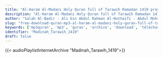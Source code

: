 ```yaml
---
title: "Al-Haram Al-Madani Holy Quran full of Tarawih Ramadan 1419 prayer"
description: "Al-Haram Al-Madani Holy Quran full of Tarawih Ramadan 1419 prayer"
author: "Salah Al-Badir - Ali bin Abdul Rahman Al-Huthaifi - Abdul Mohsen bin Muhammad Al-Qasim - Abdullah Awad Al-Juhani"
slug: "free-download-quran-mp3-al-haram-al-madani-holy-quran-full-of-tarawih-ramadan-1419-prayer"
keywords: ['mp3quran', 'mp3', 'quran', 'archive', 'download', 'télécharger', 'coran', 'islam', 'al-Shuraym', 'al-Muaiqly', 'as-Sudays', 'al-Juhany', 'taraweeh', 'al', 'Taleb', 'Makkah', 'Madinah', 'al-Qasim', 'al-Budair', 'Aal', 'ash-Shaykh', 'Tarawih', 'ماهر', 'المعيقلي', 'سعود', 'الشريم', 'عبد', 'الرحمن', 'السديس', 'عبدالله', 'عواد', 'الجهني', 'صالح', 'آل', 'طالب', 'مصحف', 'الحرم', 'المكي', 'كاملا', 'من', 'صلاة', 'تراويح', 'رمضان', '1419', 'قرآن', 'مصحف', 'مرتل', 'مجود', 'القرآن', 'الكريم', 'المصحف', 'المرتل', 'المجود', 'إسلام', 'علي', 'بن', 'عبد', 'الرحمن', 'الحذيفي', 'عبد', 'المحسن', 'بن', 'محمد', 'القاسم', 'صلاح', 'البدير', 'حسين', 'آل', 'الشيخ', 'المدني', 'تحميل']
identifier: "Madinah_Tarawih_1419"
draft: false
---
```


{{< audioPlaylistInternetArchive "Madinah_Tarawih_1419">}}
